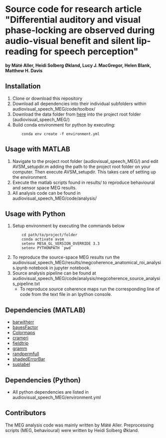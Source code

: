# Source code for research article "Differential auditory and visual phase-locking are observed during audio-visual benefit and silent lip-reading for speech perception" 
**by Máté Aller, Heidi Solberg Økland, Lucy J. MacGregor, Helen Blank, Matthew H. Davis**

## Installation
1. Clone or download this repository
2. Download all dependencies into their individual subfolders within audiovisual_speech_MEG/code/toolbox/
3. Download the data folder from [here](https://osf.io/st6fe/) into the project root folder (audiovisual_speech_MEG/)
4. Build conda environment for python by executing:
	```
		conda env create -f environment.yml
	```

## Usage with MATLAB
1. Navigate to the project root folder (audiovisual_speech_MEG/) and edit AVSM_setupdir.m adding the path to the project root folder on your computer. Then execute AVSM_setupdir. This takes care of setting up the environment. 
2. Execute the matlab scripts found in results/ to reproduce behavioural and sensor space MEG results. 
3. All analysis code can be found in audiovisual_speech_MEG/code/analysis/

## Usage with Python
1. Setup environment by executing the commands below
	```
		cd path/to/project/folder
		conda activate avsm
		setenv MESA_GL_VERSION_OVERRIDE 3.3
		setenv PYTHONPATH `pwd`
	```
2. To reproduce the source-space MEG results run the  audiovisual_speech_MEG/results/megcoherence_anatomical_roi_analysis.ipynb notebook in jupyter notebook. 
3. Source analysis pipeline can be found at audiovisual_speech_MEG/code/analysis/megcoherence_source_analysis_pipeline.txt
	- To reproduce source coherence maps run the corresponding line of code from the text file in an Ipython console. 

## Dependencies (MATLAB)
- [barwitherr](https://uk.mathworks.com/matlabcentral/fileexchange?q=barwitherr)
- [bayesFactor](https://github.com/klabhub/bayesFactor)
- [Colormaps](https://uk.mathworks.com/matlabcentral/fileexchange/51986-perceptually-uniform-colormaps)
- [crameri](https://uk.mathworks.com/matlabcentral/fileexchange/68546-crameri-perceptually-uniform-scientific-colormaps?s_tid=srchtitle)
- [fieldtrip](https://www.fieldtriptoolbox.org/download/)
- [gramm](https://github.com/piermorel/gramm)
- [randpermfull](https://uk.mathworks.com/matlabcentral/fileexchange/30189-randpermfull?s_tid=srchtitle)
- [shadedErrorBar](https://uk.mathworks.com/matlabcentral/fileexchange/26311-raacampbell-shadederrorbar)
- [suplabel](https://uk.mathworks.com/matlabcentral/fileexchange/7772-suplabel)

## Dependencies (Python)
- All python dependencies are listed in audiovisual_speech_MEG/environment.yml

## Contributors
The MEG analysis code was mainly written by Máté Aller. Preprocessing scripts (MEG, behavioural) were written by Heidi Solberg Økland. 
